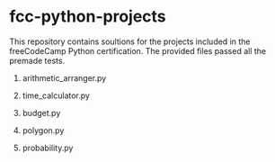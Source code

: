 # fcc-python-projects
This repository contains soultions for the projects included in the freeCodeCamp Python certification. The provided files passed all the premade tests.

1. arithmetic_arranger.py

2. time_calculator.py

3. budget.py

4. polygon.py

5. probability.py
